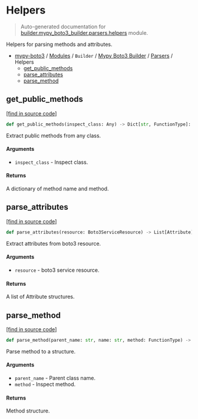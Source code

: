 # Helpers

> Auto-generated documentation for [builder.mypy_boto3_builder.parsers.helpers](https://github.com/vemel/mypy_boto3/blob/master/builder/mypy_boto3_builder/parsers/helpers.py) module.

Helpers for parsing methods and attributes.

- [mypy-boto3](../../../README.md#mypy_boto3) / [Modules](../../../MODULES.md#mypy-boto3-modules) / `Builder` / [Mypy Boto3 Builder](../index.md#mypy-boto3-builder) / [Parsers](index.md#parsers) / Helpers
    - [get_public_methods](#get_public_methods)
    - [parse_attributes](#parse_attributes)
    - [parse_method](#parse_method)

## get_public_methods

[[find in source code]](https://github.com/vemel/mypy_boto3/blob/master/builder/mypy_boto3_builder/parsers/helpers.py#L18)

```python
def get_public_methods(inspect_class: Any) -> Dict[str, FunctionType]:
```

Extract public methods from any class.

#### Arguments

- `inspect_class` - Inspect class.

#### Returns

A dictionary of method name and method.

## parse_attributes

[[find in source code]](https://github.com/vemel/mypy_boto3/blob/master/builder/mypy_boto3_builder/parsers/helpers.py#L42)

```python
def parse_attributes(resource: Boto3ServiceResource) -> List[Attribute]:
```

Extract attributes from boto3 resource.

#### Arguments

- `resource` - boto3 service resource.

#### Returns

A list of Attribute structures.

## parse_method

[[find in source code]](https://github.com/vemel/mypy_boto3/blob/master/builder/mypy_boto3_builder/parsers/helpers.py#L65)

```python
def parse_method(parent_name: str, name: str, method: FunctionType) -> Method:
```

Parse method to a structure.

#### Arguments

- `parent_name` - Parent class name.
- `method` - Inspect method.

#### Returns

Method structure.
